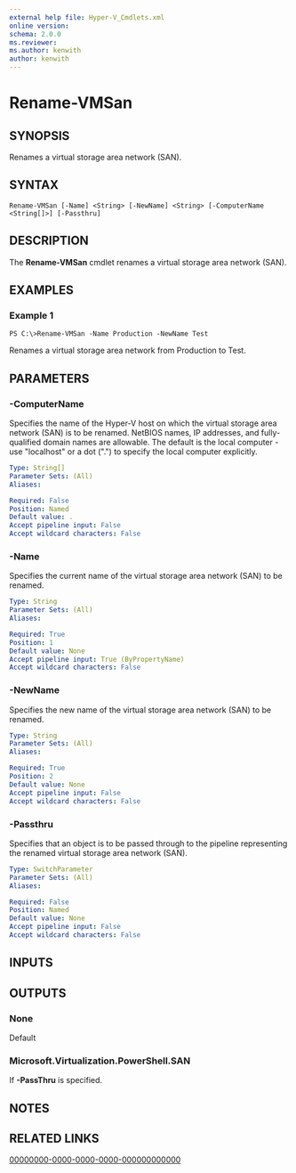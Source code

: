 ```yaml
---
external help file: Hyper-V_Cmdlets.xml
online version: 
schema: 2.0.0
ms.reviewer:
ms.author: kenwith
author: kenwith
---
```


# Rename-VMSan

## SYNOPSIS
Renames a virtual storage area network (SAN).

## SYNTAX

```
Rename-VMSan [-Name] <String> [-NewName] <String> [-ComputerName <String[]>] [-Passthru]
```

## DESCRIPTION
The **Rename-VMSan** cmdlet renames a virtual storage area network (SAN).

## EXAMPLES

### Example 1
```
PS C:\>Rename-VMSan -Name Production -NewName Test
```

Renames a virtual storage area network from Production to Test.

## PARAMETERS

### -ComputerName
Specifies the name of the Hyper-V host on which the virtual storage area network (SAN) is to be renamed.
NetBIOS names, IP addresses, and fully-qualified domain names are allowable.
The default is the local computer - use "localhost" or a dot (".") to specify the local computer explicitly.

```yaml
Type: String[]
Parameter Sets: (All)
Aliases: 

Required: False
Position: Named
Default value: .
Accept pipeline input: False
Accept wildcard characters: False
```

### -Name
Specifies the current name of the virtual storage area network (SAN) to be renamed.

```yaml
Type: String
Parameter Sets: (All)
Aliases: 

Required: True
Position: 1
Default value: None
Accept pipeline input: True (ByPropertyName)
Accept wildcard characters: False
```

### -NewName
Specifies the new name of the virtual storage area network (SAN) to be renamed.

```yaml
Type: String
Parameter Sets: (All)
Aliases: 

Required: True
Position: 2
Default value: None
Accept pipeline input: False
Accept wildcard characters: False
```

### -Passthru
Specifies that an object is to be passed through to the pipeline representing the renamed virtual storage area network (SAN).

```yaml
Type: SwitchParameter
Parameter Sets: (All)
Aliases: 

Required: False
Position: Named
Default value: None
Accept pipeline input: False
Accept wildcard characters: False
```

## INPUTS

## OUTPUTS

### None
Default

### Microsoft.Virtualization.PowerShell.SAN
If **-PassThru** is specified.

## NOTES

## RELATED LINKS

[00000000-0000-0000-0000-000000000000](00000000-0000-0000-0000-000000000000)
